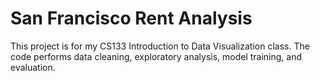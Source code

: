 # San Francisco Rent Analysis
This project is for my CS133 Introduction to Data Visualization class. The code performs data cleaning, exploratory analysis, model training, and evaluation.
